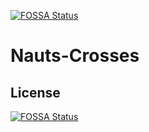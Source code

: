 [![FOSSA Status](https://app.fossa.com/api/projects/git%2Bgithub.com%2FTobyPickard%2FNauts-Crosses.svg?type=shield)](https://app.fossa.com/projects/git%2Bgithub.com%2FTobyPickard%2FNauts-Crosses?ref=badge_shield)

# Nauts-Crosses

## License
[![FOSSA Status](https://app.fossa.com/api/projects/git%2Bgithub.com%2FTobyPickard%2FNauts-Crosses.svg?type=large)](https://app.fossa.com/projects/git%2Bgithub.com%2FTobyPickard%2FNauts-Crosses?ref=badge_large)